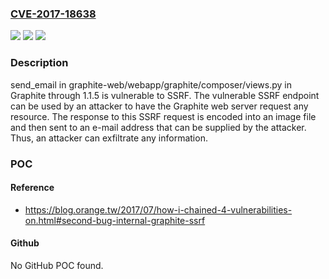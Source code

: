 ### [CVE-2017-18638](https://cve.mitre.org/cgi-bin/cvename.cgi?name=CVE-2017-18638)
![](https://img.shields.io/static/v1?label=Product&message=n%2Fa&color=blue)
![](https://img.shields.io/static/v1?label=Version&message=n%2Fa&color=blue)
![](https://img.shields.io/static/v1?label=Vulnerability&message=n%2Fa&color=brighgreen)

### Description

send_email in graphite-web/webapp/graphite/composer/views.py in Graphite through 1.1.5 is vulnerable to SSRF. The vulnerable SSRF endpoint can be used by an attacker to have the Graphite web server request any resource. The response to this SSRF request is encoded into an image file and then sent to an e-mail address that can be supplied by the attacker. Thus, an attacker can exfiltrate any information.

### POC

#### Reference
- https://blog.orange.tw/2017/07/how-i-chained-4-vulnerabilities-on.html#second-bug-internal-graphite-ssrf

#### Github
No GitHub POC found.

